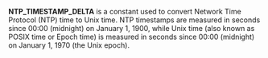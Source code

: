 **NTP_TIMESTAMP_DELTA** is a constant used to convert Network Time Protocol (NTP) time to Unix time. NTP timestamps are measured in seconds since 00:00 (midnight) on January 1, 1900, while Unix time (also known as POSIX time or Epoch time) is measured in seconds since 00:00 (midnight) on January 1, 1970 (the Unix epoch).